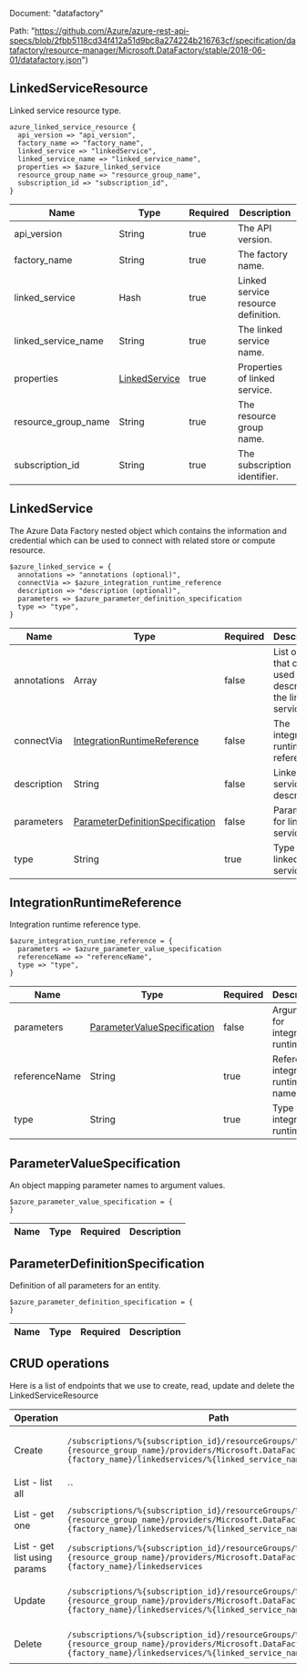 Document: "datafactory"


Path: "https://github.com/Azure/azure-rest-api-specs/blob/2fbb5118cd34f412a51d9bc8a274224b216763cf/specification/datafactory/resource-manager/Microsoft.DataFactory/stable/2018-06-01/datafactory.json")

## LinkedServiceResource

Linked service resource type.

```puppet
azure_linked_service_resource {
  api_version => "api_version",
  factory_name => "factory_name",
  linked_service => "linkedService",
  linked_service_name => "linked_service_name",
  properties => $azure_linked_service
  resource_group_name => "resource_group_name",
  subscription_id => "subscription_id",
}
```

| Name        | Type           | Required       | Description       |
| ------------- | ------------- | ------------- | ------------- |
|api_version | String | true | The API version. |
|factory_name | String | true | The factory name. |
|linked_service | Hash | true | Linked service resource definition. |
|linked_service_name | String | true | The linked service name. |
|properties | [LinkedService](#linkedservice) | true | Properties of linked service. |
|resource_group_name | String | true | The resource group name. |
|subscription_id | String | true | The subscription identifier. |
        
## LinkedService

The Azure Data Factory nested object which contains the information and credential which can be used to connect with related store or compute resource.

```puppet
$azure_linked_service = {
  annotations => "annotations (optional)",
  connectVia => $azure_integration_runtime_reference
  description => "description (optional)",
  parameters => $azure_parameter_definition_specification
  type => "type",
}
```

| Name        | Type           | Required       | Description       |
| ------------- | ------------- | ------------- | ------------- |
|annotations | Array | false | List of tags that can be used for describing the linked service. |
|connectVia | [IntegrationRuntimeReference](#integrationruntimereference) | false | The integration runtime reference. |
|description | String | false | Linked service description. |
|parameters | [ParameterDefinitionSpecification](#parameterdefinitionspecification) | false | Parameters for linked service. |
|type | String | true | Type of linked service. |
        
## IntegrationRuntimeReference

Integration runtime reference type.

```puppet
$azure_integration_runtime_reference = {
  parameters => $azure_parameter_value_specification
  referenceName => "referenceName",
  type => "type",
}
```

| Name        | Type           | Required       | Description       |
| ------------- | ------------- | ------------- | ------------- |
|parameters | [ParameterValueSpecification](#parametervaluespecification) | false | Arguments for integration runtime. |
|referenceName | String | true | Reference integration runtime name. |
|type | String | true | Type of integration runtime. |
        
## ParameterValueSpecification

An object mapping parameter names to argument values.

```puppet
$azure_parameter_value_specification = {
}
```

| Name        | Type           | Required       | Description       |
| ------------- | ------------- | ------------- | ------------- |
        
## ParameterDefinitionSpecification

Definition of all parameters for an entity.

```puppet
$azure_parameter_definition_specification = {
}
```

| Name        | Type           | Required       | Description       |
| ------------- | ------------- | ------------- | ------------- |



## CRUD operations

Here is a list of endpoints that we use to create, read, update and delete the LinkedServiceResource

| Operation | Path | Verb | Description | OperationID |
| ------------- | ------------- | ------------- | ------------- | ------------- |
|Create|`/subscriptions/%{subscription_id}/resourceGroups/%{resource_group_name}/providers/Microsoft.DataFactory/factories/%{factory_name}/linkedservices/%{linked_service_name}`|Put|Creates or updates a linked service.|LinkedServices_CreateOrUpdate|
|List - list all|``||||
|List - get one|`/subscriptions/%{subscription_id}/resourceGroups/%{resource_group_name}/providers/Microsoft.DataFactory/factories/%{factory_name}/linkedservices/%{linked_service_name}`|Get|Gets a linked service.|LinkedServices_Get|
|List - get list using params|`/subscriptions/%{subscription_id}/resourceGroups/%{resource_group_name}/providers/Microsoft.DataFactory/factories/%{factory_name}/linkedservices`|Get|Lists linked services.|LinkedServices_ListByFactory|
|Update|`/subscriptions/%{subscription_id}/resourceGroups/%{resource_group_name}/providers/Microsoft.DataFactory/factories/%{factory_name}/linkedservices/%{linked_service_name}`|Put|Creates or updates a linked service.|LinkedServices_CreateOrUpdate|
|Delete|`/subscriptions/%{subscription_id}/resourceGroups/%{resource_group_name}/providers/Microsoft.DataFactory/factories/%{factory_name}/linkedservices/%{linked_service_name}`|Delete|Deletes a linked service.|LinkedServices_Delete|
